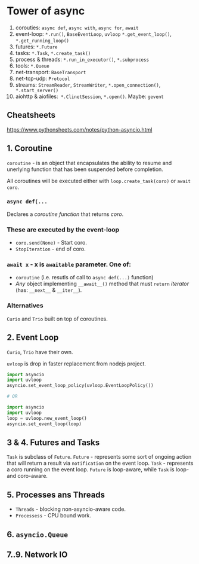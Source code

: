 # Tower of async

1. corouties: `async def`, `async with`, `async for`, `await`
2. event-loop: `*.run()`, `BaseEventLoop`, `uvloop`
	`*.get_event_loop()`, `*.get_running_loop()`
3. futures: `*.Future`
4. tasks: `*.Task`, `*.create_task()`
5. process & threads: `*.run_in_executor()`, `*.subprocess`
6. tools: `*.Queue`
7. net-transport: `BaseTransport`
8. net-tcp-udp: `Protocol`
9. streams: `StreamReader`, `StreamWriter`, 
	`*.open_connection()`,` *.start_server()`
10. aiohttp & aiofiles:` *.ClinetSession`, `*.open()`. Maybe: `gevent`


## Cheatsheets
https://www.pythonsheets.com/notes/python-asyncio.html

## 1. Coroutine

`coroutine` - is an object that encapsulates the ability to resume and unerlying function that has been suspended before completion.

All coroutines will be executed either with `loop.create_task(coro)` or `await coro`.

### `async def(...`
Declares a *coroutine function* that returns *coro*.

### These are executed by the event-loop
- `coro.send(None)` - Start coro.
- `StopIteration` - end of coro.

### `await x` - x is `awaitable` parameter. One of:
- `coroutine` (i.e. resutls of call to `async def(...)` function)
- *Any* object implementing `__await__()` method that must `return` *iterator* (has: `__next__` & `__iter__`).



### Alternatives
`Curio` and `Trio` built on top of coroutines.

## 2. Event Loop
`Curio`, `Trio` have their own. 

`uvloop` is drop in faster replacement from nodejs project.
```python
import asyncio
import uvloop
asyncio.set_event_loop_policy(uvloop.EventLoopPolicy())

# OR

import asyncio
import uvloop
loop = uvloop.new_event_loop()
asyncio.set_event_loop(loop)
```

## 3 & 4. Futures and Tasks
`Task` is subclass of `Future`. `Future` - represents some sort of ongoing action that will return a result via `notification` on the event loop. `Task` - represents a coro running on the event loop. `Future` is loop-aware, while `Task` is loop- and coro-aware. 

## 5. Processes ans Threads
- `Threads` - blocking non-asyncio-aware code.
- `Processess` - CPU bound work.

## 6. `asyncio.Queue`

## 7..9. Network IO

## 
